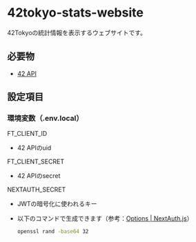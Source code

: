 # 42tokyo-stats-website

42Tokyoの統計情報を表示するウェブサイトです。

## 必要物

- [42 API](https://api.intra.42.fr/apidoc)

## 設定項目

### 環境変数（.env.local）

FT_CLIENT_ID

- 42 APIのuid

FT_CLIENT_SECRET

- 42 APIのsecret

NEXTAUTH_SECRET

- JWTの暗号化に使われるキー
- 以下のコマンドで生成できます（参考：[Options \| NextAuth\.js](https://next-auth.js.org/configuration/options#secret)）

  ```bash
  openssl rand -base64 32
  ```
